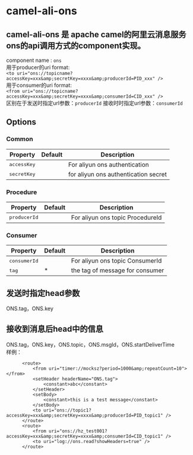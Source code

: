 camel-ali-ons
==========
camel-ali-ons 是 apache camel的阿里云消息服务ons的api调用方式的component实现。
------
component name :  `ons`  
用于producer的uri format:   
`<to uri="ons://topicname?accessKey=xxx&amp;secretKey=xxxx&amp;producerId=PID_xxx" />`   
用于consumer的uri format:    
`<from uri="ons://topicname?accessKey=xxx&amp;secretKey=xxxx&amp;consumerId=CID_xxx" />`  
区别在于发送时指定url参数：`producerId`  接收时时指定url参数：`consumerId`  

## Options
### Common
<table>
<thead><tr><th>Property</th><th>Default</th><th>Description</th></tr></thead>
<tbody>
<tr><td> <tt>accessKey</tt> </td><td></td><td> For aliyun ons authentication</td></tr>
<tr>
    <td> <tt>secretKey</tt> </td>
    <td></td>
    <td>for  aliyun ons authentication secret </td>
</tr>
</tbody></table>

### Procedure
<table>
<thead><tr><th>Property</th><th>Default</th><th>Description</th></tr></thead>
<tbody>
<tr><td> <tt>producerId</tt> </td><td></td><td> For aliyun ons topic ProcedureId</td></tr>
</tbody></table>

### Consumer
<table>
<thead><tr><th>Property</th><th>Default</th><th>Description</th></tr></thead>
<tbody>
<tr><td> <tt>consumerId</tt> </td><td></td><td> For aliyun ons topic ConsumerId</td></tr>
<tr><td> <tt>tag</tt> </td><td>*</td><td> the tag of message for consumer</td></tr>
</tbody></table>


发送时指定head参数  
------
ONS.tag，ONS.key  

接收到消息后head中的信息
------
ONS.tag，ONS.key，ONS.topic，ONS.msgId，ONS.startDeliverTime  
样例：
```
      <route>
          <from uri="timer://mocksz?period=1000&amp;repeatCount=10"></from>
          <setHeader headerName="ONS.tag">
              <constant>abc</constant>
          </setHeader>
          <setBody>
              <constant>this is a test message</constant>
          </setBody>
          <to uri="ons://topic1?accessKey=xxx&amp;secretKey=xxxx&amp;producerId=PID_topic1" />
      </route>
      <route>
          <from uri="ons://hz_test001?accessKey=xxx&amp;secretKey=xxxx&amp;consumerId=CID_topic1" />
          <to uri="log://ons.read?showHeaders=true" />
      </route>

```
